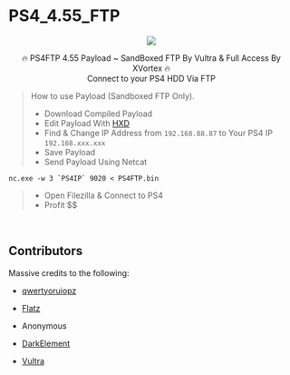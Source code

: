 # PS4_4.55_FTP

<p align="center">
<img src="https://cdn.discordapp.com/attachments/418471569707237377/418504444649668608/Screen_Shot_2018-02-28_at_23.26.57.png">
</p>
<p align="center">
🔥 PS4FTP 4.55 Payload ~ SandBoxed FTP By Vultra & Full Access By XVortex 🔥
  <br>
  Connect to your PS4 HDD Via FTP
  
  > How to use Payload (Sandboxed FTP Only).
> - Download Compiled Payload
> - Edit Payload With [HXD](https://mh-nexus.de/en/hxd/)
> - Find & Change IP Address from ``` 192.168.88.87 ``` to Your PS4 IP ``` 192.168.xxx.xxx ```
> - Save Payload
> - Send Payload Using Netcat
```
nc.exe -w 3 `PS4IP` 9020 < PS4FTP.bin
```
> - Open Filezilla & Connect to PS4
> - Profit $$
  <br>
</p>

## Contributors
Massive credits to the following:

- [qwertyoruiopz](https://twitter.com/qwertyoruiopz)
- [Flatz](https://twitter.com/flat_z)
- Anonymous

- [DarkElement](https://twitter.com/zordon605)
- [Vultra](https://twitter.com/C0rpVultra)
